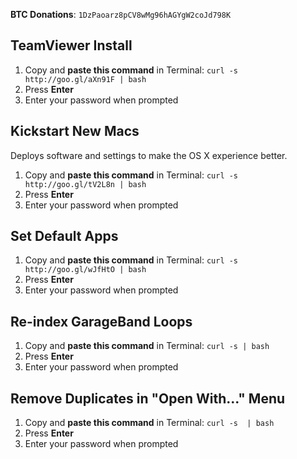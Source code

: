**BTC Donations**: `1DzPaoarz8pCV8wMg96hAGYgW2coJd798K`
## TeamViewer Install
1. Copy and **paste this command** in Terminal: `curl -s http://goo.gl/aXn91F | bash`
2. Press **Enter**
3. Enter your password when prompted

## Kickstart New Macs
Deploys software and settings to make the OS X experience better.
1. Copy and **paste this command** in Terminal: `curl -s http://goo.gl/tV2L8n | bash`
2. Press **Enter**
3. Enter your password when prompted

## Set Default Apps
1. Copy and **paste this command** in Terminal: `curl -s http://goo.gl/wJfHtO | bash`
2. Press **Enter**
3. Enter your password when prompted

## Re-index GarageBand Loops
1. Copy and **paste this command** in Terminal: `curl -s | bash`
2. Press **Enter**
3. Enter your password when prompted

## Remove Duplicates in "Open With..." Menu
1. Copy and **paste this command** in Terminal: `curl -s  | bash`
2. Press **Enter**
3. Enter your password when prompted

